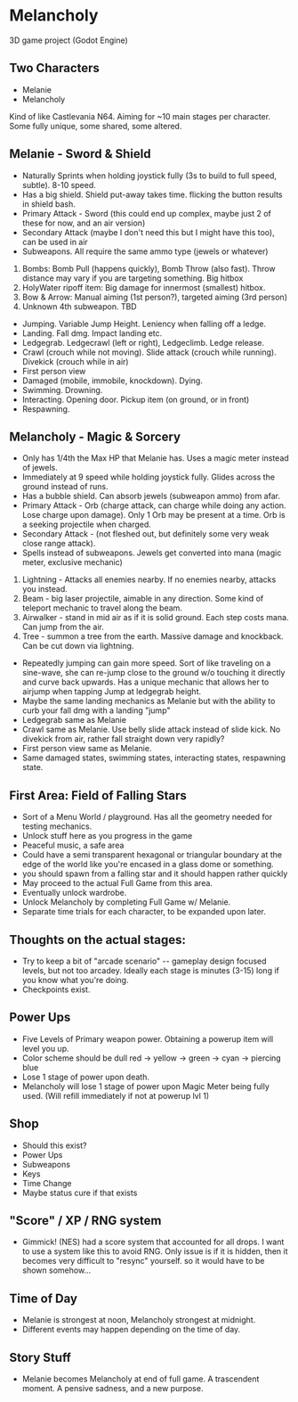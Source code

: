 # Melancholy
3D game project (Godot Engine)

## Two Characters
- Melanie
- Melancholy

Kind of like Castlevania N64. Aiming for ~10 main stages per character. Some fully unique, some shared, some altered.

## Melanie - Sword & Shield

- Naturally Sprints when holding joystick fully (3s to build to full speed, subtle). 8-10 speed.
- Has a big shield. Shield put-away takes time. flicking the button results in shield bash.
- Primary Attack - Sword (this could end up complex, maybe just 2 of these for now, and an air version)
- Secondary Attack (maybe I don't need this but I might have this too), can be used in air
- Subweapons. All require the same ammo type (jewels or whatever)
1. Bombs: Bomb Pull (happens quickly), Bomb Throw (also fast). Throw distance may vary if you are targeting something. Big hitbox
2. HolyWater ripoff item: Big damage for innermost (smallest) hitbox. 
3. Bow & Arrow: Manual aiming (1st person?), targeted aiming (3rd person)
4. Unknown 4th subweapon. TBD
- Jumping. Variable Jump Height. Leniency when falling off a ledge.
- Landing. Fall dmg. Impact landing etc.
- Ledgegrab. Ledgecrawl (left or right), Ledgeclimb. Ledge release.
- Crawl (crouch while not moving). Slide attack (crouch while running). Divekick (crouch while in air)
- First person view
- Damaged (mobile, immobile, knockdown). Dying.
- Swimming. Drowning.
- Interacting. Opening door. Pickup item (on ground, or in front)
- Respawning.

## Melancholy - Magic & Sorcery

- Only has 1/4th the Max HP that Melanie has. Uses a magic meter instead of jewels.
- Immediately at 9 speed while holding joystick fully. Glides across the ground instead of runs.
- Has a bubble shield. Can absorb jewels (subweapon ammo) from afar.
- Primary Attack - Orb (charge attack, can charge while doing any action. Lose charge upon damage). Only 1 Orb may be present at a time. Orb is a seeking projectile when charged.
- Secondary Attack - (not fleshed out, but definitely some very weak close range attack).
- Spells instead of subweapons. Jewels get converted into mana (magic meter, exclusive mechanic)
1. Lightning - Attacks all enemies nearby. If no enemies nearby, attacks you instead.
2. Beam - big laser projectile, aimable in any direction. Some kind of teleport mechanic to travel along the beam.
3. Airwalker - stand in mid air as if it is solid ground. Each step costs mana. Can jump from the air.
4. Tree - summon a tree from the earth. Massive damage and knockback. Can be cut down via lightning.
- Repeatedly jumping can gain more speed. Sort of like traveling on a sine-wave, she can re-jump close to the ground w/o touching it directly and curve back upwards. Has a unique mechanic that allows her to airjump when tapping Jump at ledgegrab height.
- Maybe the same landing mechanics as Melanie but with the ability to curb your fall dmg with a landing "jump"
- Ledgegrab same as Melanie
- Crawl same as Melanie. Use belly slide attack instead of slide kick. No divekick from air, rather fall straight down very rapidly?
- First person view same as Melanie.
- Same damaged states, swimming states, interacting states, respawning state.

## First Area: Field of Falling Stars
- Sort of a Menu World / playground. Has all the geometry needed for testing mechanics.
- Unlock stuff here as you progress in the game
- Peaceful music, a safe area
- Could have a semi transparent hexagonal or triangular boundary at the edge of the world like you're encased in a glass dome or something.
- you should spawn from a falling star and it should happen rather quickly
- May proceed to the actual Full Game from this area.
- Eventually unlock wardrobe. 
- Unlock Melancholy by completing Full Game w/ Melanie.
- Separate time trials for each character, to be expanded upon later.

## Thoughts on the actual stages:
- Try to keep a bit of "arcade scenario" -- gameplay design focused levels, but not too arcadey. Ideally each stage is minutes (3-15) long if you know what you're doing.
- Checkpoints exist.

## Power Ups
- Five Levels of Primary weapon power. Obtaining a powerup item will level you up.
- Color scheme should be dull red -> yellow -> green -> cyan -> piercing blue
- Lose 1 stage of power upon death.
- Melancholy will lose 1 stage of power upon Magic Meter being fully used. (Will refill immediately if not at powerup lvl 1)

## Shop
- Should this exist?
- Power Ups
- Subweapons
- Keys
- Time Change
- Maybe status cure if that exists

## "Score" / XP / RNG system
- Gimmick! (NES) had a score system that accounted for all drops. I want to use a system like this to avoid RNG.
Only issue is if it is hidden, then it becomes very difficult to "resync" yourself. so it would have to be shown somehow...

## Time of Day
- Melanie is strongest at noon, Melancholy strongest at midnight.
- Different events may happen depending on the time of day.

## Story Stuff
- Melanie becomes Melancholy at end of full game. A trascendent moment. A pensive sadness, and a new purpose.